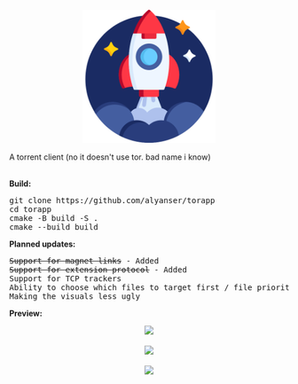 <p align="center"><img src="https://raw.githubusercontent.com/alyanser/torapp/master/resources/app_icon.png" height="240" width="240"></p>
A torrent client (no it doesn't use tor. bad name i know)<br><br>


<b>Build:</b>
<pre>
git clone https://github.com/alyanser/torapp
cd torapp
cmake -B build -S .
cmake --build build
</pre>

<b>Planned updates:</b>
<pre>
<strike>Support for magnet links</strike> - Added
<strike>Support for extension protocol</strike> - Added
Support for TCP trackers
Ability to choose which files to target first / file priorities
Making the visuals less ugly
</pre>

<b>Preview:</b><br>
<p align="center">
  <img src="https://imgur.com/oFhBSzk.png"><br><br>
  <img src="https://imgur.com/vKAIhki.png"><br><br>
  <img src="https://imgur.com/gBlA2Ky.png">
</p>
